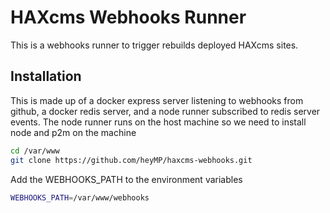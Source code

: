 # HAXcms Webhooks Runner

This is a webhooks runner to trigger rebuilds deployed HAXcms sites.


## Installation

This is made up of a docker express server listening to webhooks from github, a docker redis server, and a node runner subscribed to redis server events.  The node runner runs on the host machine so we need to install node and p2m on the machine

```bash
cd /var/www
git clone https://github.com/heyMP/haxcms-webhooks.git
```

Add the WEBHOOKS_PATH to the environment variables
```bash
WEBHOOKS_PATH=/var/www/webhooks
```


